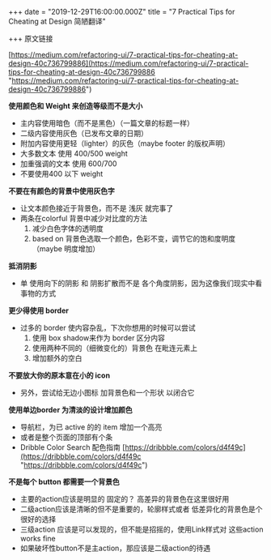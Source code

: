 +++
date = "2019-12-29T16:00:00.000Z"
title = "7 Practical Tips for Cheating at Design 简陋翻译"

+++
原文链接

[https://medium.com/refactoring-ui/7-practical-tips-for-cheating-at-design-40c736799886](https://medium.com/refactoring-ui/7-practical-tips-for-cheating-at-design-40c736799886 "https://medium.com/refactoring-ui/7-practical-tips-for-cheating-at-design-40c736799886")

**使用颜色和 Weight 来创造等级而不是大小**

* 主内容使用暗色（而不是黑色）（一篇文章的标题一样）
* 二级内容使用灰色（已发布文章的日期）
* 附加内容使用更轻（lighter）的灰色（maybe footer 的版权声明）
* 大多数文本 使用 400/500 weight
* 加重强调的文本 使用 600/700
* 不要使用400 以下 weight

**不要在有颜色的背景中使用灰色字**

* 让文本颜色接近于背景色，而不是 浅灰 就完事了 
* 两条在colorful 背景中减少对比度的方法
  1. 减少白色字体的透明度
  2. based on 背景色选取一个颜色，色彩不变，调节它的饱和度明度（maybe 明度增加）

**抵消阴影**

* 单 使用向下的阴影 和 阴影扩散而不是 各个角度阴影，因为这像我们现实中看事物的方式

**更少得使用 border**

* 过多的 border 使内容杂乱，下次你想用的时候可以尝试
  1. 使用 box shadow来作为 border 区分内容
  2. 使用两种不同的（细微变化的）背景色 在毗连元素上
  3. 增加额外的空白

**不要放大你的原本意在小的 icon**

* 另外，尝试给无边小图标 加背景色和一个形状 以闭合它

**使用单边border 为清淡的设计增加颜色**

* 导航栏，为已 active 的的 item 增加一个高亮
* 或者是整个页面的顶部有个条
* Dribble Color Search 配色指南 [https://dribbble.com/colors/d4f49c](https://dribbble.com/colors/d4f49c "https://dribbble.com/colors/d4f49c")

**不是每个 button 都需要一个背景色**

* 主要的action应该是明显的 固定的？ 高差异的背景色在这里很好用
* 二级action应该是清晰的但不是重要的，轮廓样式或者 低差异化的背景色是个很好的选择
* 三级action 应该是可以发现的，但不能是招摇的，使用Link样式对 这些action works fine
* 如果破坏性button不是主action，那应该是二级action的待遇